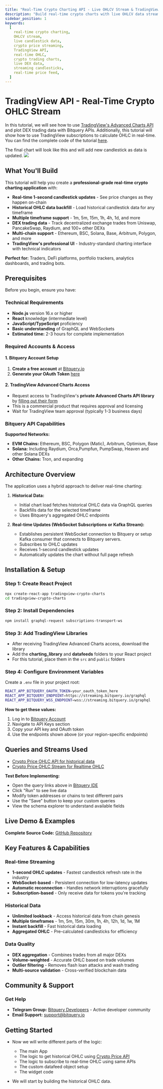 ```yaml
---
title: "Real-Time Crypto Charting API - Live OHLCV Stream & TradingView Integration"
description: "Build real-time crypto charts with live OHLCV data streams. Get 1-second candlestick updates, real-time price data, and seamless TradingView integration for DEX trading analytics."
sidebar_position: 1
keywords:
  [
    real-time crypto charting,
    OHLCV stream,
    live candlestick data,
    crypto price streaming,
    TradingView API,
    real-time OHLC,
    crypto trading charts,
    live DEX data,
    streaming candlesticks,
    real-time price feed,
  ]
---
```


# TradingView API - Real-Time Crypto OHLC Stream

In this tutorial, we will see how to use [TradingView's Advanced Charts API](https://in.tradingview.com/advanced-charts/) and plot DEX trading data with Bitquery APIs. Additionally, this tutorial will show how to use TradingView subscriptions to calculate OHLC in real-time. You can find the complete code of the tutorial [here](https://github.com/bitquery/tradingview-subscription-realtime/tree/main).

The final chart will look like this and will add new candlestick as data is updated.
![](/img/ApplicationExamples/charting.gif)

## What You'll Build

This tutorial will help you create a **professional-grade real-time crypto charting application** with:

- **Real-time 1-second candlestick updates** - See price changes as they happen on-chain
- **Historical OHLC data backfill** - Load historical candlestick data for any timeframe
- **Multiple timeframe support** - 1m, 5m, 15m, 1h, 4h, 1d, and more
- **DEX trading data** - Track decentralized exchange trades from Uniswap, PancakeSwap, Raydium, and 100+ other DEXs
- **Multi-chain support** - Ethereum, BSC, Solana, Base, Arbitrum, Polygon, and more
- **TradingView's professional UI** - Industry-standard charting interface with technical indicators

**Perfect for:** Traders, DeFi platforms, portfolio trackers, analytics dashboards, and trading bots.

## Prerequisites

Before you begin, ensure you have:

### Technical Requirements

- **Node.js** version 16.x or higher
- **React** knowledge (intermediate level)
- **JavaScript/TypeScript** proficiency
- **Basic understanding** of GraphQL and WebSockets
- **Estimated time:** 2-3 hours for complete implementation

### Required Accounts & Access

#### 1. Bitquery Account Setup

1. **Create a free account** at [Bitquery.io](https://bitquery.io)
2. **Generate your OAuth Token** [here](https://account.bitquery.io/user/api_v2/access_tokens)

#### 2. TradingView Advanced Charts Access

- Request access to TradingView's **private Advanced Charts API library** by [filling out their form](https://in.tradingview.com/advanced-charts/)
- This is a commercial product that requires approval and licensing
- Wait for TradingView team approval (typically 1-3 business days)

### Bitquery API Capabilities

**Supported Networks:**

- **EVM Chains:** Ethereum, BSC, Polygon (Matic), Arbitrum, Optimism, Base
- **Solana:** Including Raydium, Orca,Pumpfun, PumpSwap, Heaven and other Solana DEXs
- **Other Chains:** Tron, and expanding

## Architecture Overview

The application uses a hybrid approach to deliver real-time charting:

1. **Historical Data:**

   - Initial chart load fetches historical OHLC data via GraphQL queries
   - Backfills data for the selected timeframe
   - Uses Bitquery's aggregated OHLC endpoints

2. **Real-time Updates (WebSocket Subscriptions or Kafka Stream):**

   - Establishes persistent WebSocket connection to Bitquery or setup Kafka consumer that connects to Bitquery servers.
   - Subscribes to OHLC updates
   - Receives 1-second candlestick updates
   - Automatically updates the chart without full page refresh

## Installation & Setup

### Step 1: Create React Project

```bash
npx create-react-app tradingview-crypto-charts
cd tradingview-crypto-charts
```

### Step 2: Install Dependencies

```bash
npm install graphql-request subscriptions-transport-ws
```

### Step 3: Add TradingView Libraries

- After receiving TradingView Advanced Charts access, download the library
- Add the **charting_library** and **datafeeds** folders to your React project
- For this tutorial, place them in the `src` and `public` folders

### Step 4: Configure Environment Variables

Create a `.env` file in your project root:

```bash
REACT_APP_BITQUERY_OAUTH_TOKEN=your_oauth_token_here
REACT_APP_BITQUERY_ENDPOINT=https://streaming.bitquery.io/graphql
REACT_APP_BITQUERY_WSS_ENDPOINT=wss://streaming.bitquery.io/graphql
```

**How to get these values:**

1. Log in to [Bitquery Account](https://account.bitquery.io/)
2. Navigate to API Keys section
3. Copy your API key and OAuth token
4. Use the endpoints shown above (or your region-specific endpoints)

## Queries and Streams Used

- [Crypto Price OHLC API for historical data](https://ide.bitquery.io/Historical-price-data)
- [Crypto Price OHLC Stream for Realtime OHLC](https://ide.bitquery.io/1-second-crypto-price-stream)

**Test Before Implementing:**

- Open the query links above in [Bitquery IDE](https://ide.bitquery.io)
- Click "Run" to see live data
- Modify token addresses or chains to test different pairs
- Use the "Save" button to keep your custom queries
- View the schema explorer to understand available fields

## Live Demo & Examples

**Complete Source Code:** [GitHub Repository](https://github.com/bitquery/tradingview-subscription-realtime/tree/main)

## Key Features & Capabilities

### Real-time Streaming

- **1-second OHLC updates** - Fastest candlestick refresh rate in the industry
- **WebSocket-based** - Persistent connection for low-latency updates
- **Automatic reconnection** - Handles network interruptions gracefully
- **Subscription-based** - Only receive data for tokens you're tracking

### Historical Data

- **Unlimited lookback** - Access historical data from chain genesis
- **Multiple timeframes** - 1m, 5m, 15m, 30m, 1h, 4h, 12h, 1d, 1w, 1M
- **Instant backfill** - Fast historical data loading
- **Aggregated OHLC** - Pre-calculated candlesticks for efficiency

### Data Quality

- **DEX aggregation** - Combines trades from all major DEXs
- **Volume-weighted** - Accurate OHLC based on trade volumes
- **Outlier filtering** - Removes flash loan attacks and wash trading
- **Multi-source validation** - Cross-verified blockchain data

## Community & Support

### Get Help

- **Telegram Group:** [Bitquery Developers](https://t.me/Bloxy_info) - Active developer community
- **Email Support:** support@bitquery.io

## Getting Started

- Now we will write different parts of the logic:

  - The main App
  - The logic to get historical OHLC using [Crypto Price API](https://docs.bitquery.io/docs/trading/price-index/introduction/)
  - The logic to subscribe to real-time OHLC using same APIs
  - The custom datafeed object setup
  - The widget code

- We will start by building the historical OHLC data.
